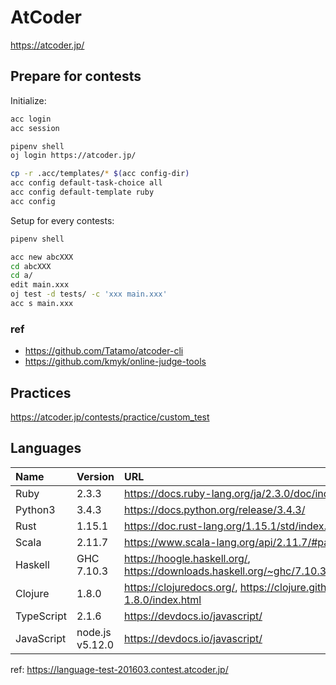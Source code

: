 # AtCoder

https://atcoder.jp/

## Prepare for contests

Initialize:

```bash
acc login
acc session

pipenv shell
oj login https://atcoder.jp/

cp -r .acc/templates/* $(acc config-dir)
acc config default-task-choice all
acc config default-template ruby
acc config
```

Setup for every contests:

```bash
pipenv shell

acc new abcXXX
cd abcXXX
cd a/
edit main.xxx
oj test -d tests/ -c 'xxx main.xxx'
acc s main.xxx
```

### ref

- https://github.com/Tatamo/atcoder-cli
- https://github.com/kmyk/online-judge-tools

## Practices

https://atcoder.jp/contests/practice/custom_test

## Languages

| Name | Version | URL |
|:---|:---|:---|
| Ruby | 2.3.3 | https://docs.ruby-lang.org/ja/2.3.0/doc/index.html |
| Python3  | 3.4.3 | https://docs.python.org/release/3.4.3/ |
| Rust | 1.15.1 | https://doc.rust-lang.org/1.15.1/std/index.html |
| Scala  | 2.11.7 | https://www.scala-lang.org/api/2.11.7/#package |
| Haskell  | GHC 7.10.3 | https://hoogle.haskell.org/, <https://downloads.haskell.org/~ghc/7.10.3/docs/html/libraries/index.html> | 
| Clojure  | 1.8.0 | https://clojuredocs.org/, https://clojure.github.io/clojure/branch-clojure-1.8.0/index.html |
| TypeScript | 2.1.6 | https://devdocs.io/javascript/ |
| JavaScript | node.js v5.12.0 | https://devdocs.io/javascript/ |

ref: https://language-test-201603.contest.atcoder.jp/
